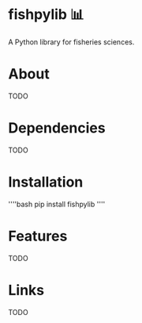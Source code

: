 # fishpylib 📊
A Python library for fisheries sciences.

# About
TODO

# Dependencies
TODO

# Installation

''''bash
pip install fishpylib
''''

# Features
TODO

# Links 
TODO